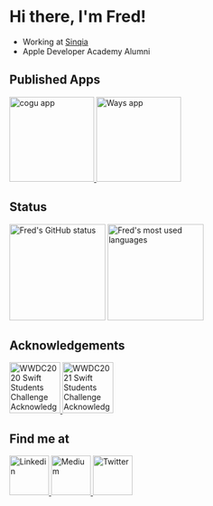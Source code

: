 <h1>Hi there, I'm Fred!</h1>
<ul>
  <li>Working at <a href="https://www.sinqia.com.br/">Sinqia</a></li>
  <li>Apple Developer Academy Alumni</li>
</ul>

<h2>Published Apps</h2>
<p align="left">
  <a href="https://apps.apple.com/br/app/cogu/id1575371905?l=en" target="_blank">
     <picture>
      <!--Dark Mode-->
      <source height="150rem" media="(prefers-color-scheme: dark)" srcset="https://user-images.githubusercontent.com/45044768/171730163-f3c0e3cf-a128-473c-a3e6-49e635af9ce1.png">
      <!--Light Mode-->
      <source height="150rem" media="(prefers-color-scheme: light)" srcset="https://user-images.githubusercontent.com/45044768/171730261-8c9e6347-c534-4dae-abca-0f9d8ce7f705.png">
      <!--Callback-->
      <img height="150rem" alt="cogu app" src="https://user-images.githubusercontent.com/45044768/171730163-f3c0e3cf-a128-473c-a3e6-49e635af9ce1.png">
    </picture>
  </a>
  <a href="https://apps.apple.com/br/app/ways/id1537176656?l=en" target="_blank">
    <picture>
      <!--Dark Mode-->
      <source height="150rem" media="(prefers-color-scheme: dark)" srcset="https://user-images.githubusercontent.com/45044768/171729340-e0f95516-cf05-43cb-8cfa-b73d5f18c175.png">
      <!--Light Mode-->
      <source height="150rem" media="(prefers-color-scheme: light)" srcset="https://user-images.githubusercontent.com/45044768/171729257-8be3b611-5291-4a23-99a0-769656ec582e.png">
      <!--Callback-->
      <img height="150rem" alt="Ways app" src="https://user-images.githubusercontent.com/45044768/171729340-e0f95516-cf05-43cb-8cfa-b73d5f18c175.png">
    </picture>
  </a>
</p>

<h2>Status</h2>
<p align="left">
  
  <a>
  <picture>
      <!--Dark Mode-->
      <source height="170rem" media="(prefers-color-scheme: dark)" srcset="https://github-readme-stats.vercel.app/api?username=fredlacis&show_icons=true&theme=radical&include_all_commits=true&count_private=true&border_color=31363C&bg_color=22262C&border_radius=6&title_color=CAD1D8&text_color=CAD1D8&icon_color=DF5C43">
      <!--Light Mode-->
      <source height="170rem" media="(prefers-color-scheme: light)" srcset="https://github-readme-stats.vercel.app/api?username=fredlacis&show_icons=true&theme=radical&include_all_commits=true&count_private=true&border_color=D1D7DD&bg_color=F6F8FA&border_radius=6&title_color=25292E&text_color=25292E&icon_color=DF5C43">
      <!--Callback-->
      <img height="170rem" alt="Fred's GitHub status" src="https://github-readme-stats.vercel.app/api?username=fredlacis&show_icons=true&theme=radical&include_all_commits=true&count_private=true&border_color=31363C&bg_color=22262C&border_radius=6&title_color=CAD1D8&text_color=CAD1D8&icon_color=DF5C43" />
    </picture>
  </a>
  
  <a>
    <picture>
      <!--Dark Mode-->
      <source height="170rem" media="(prefers-color-scheme: dark)" srcset="https://github-readme-stats.vercel.app/api/top-langs/?username=fredlacis&layout=compact&langs_count=7&theme=radical&include_all_commits=true&count_private=true&border_color=31363C&bg_color=22262C&border_radius=6&title_color=CAD1D8&text_color=CAD1D8">
      <!--Light Mode-->
      <source height="170rem" media="(prefers-color-scheme: light)" srcset="https://github-readme-stats.vercel.app/api/top-langs/?username=fredlacis&layout=compact&langs_count=7&theme=radical&include_all_commits=true&count_private=true&border_color=D1D7DD&bg_color=F6F8FA&border_radius=6&title_color=25292E&text_color=25292E">
      <!--Callback-->
      <img height="170rem" alt="Fred's most used languages" src="https://github-readme-stats.vercel.app/api/top-langs/?username=fredlacis&layout=compact&langs_count=7&theme=radical&include_all_commits=true&count_private=true&border_color=31363C&bg_color=22262C&border_radius=6&title_color=CAD1D8&text_color=CAD1D8" />
    </picture>
  </a>
  
</p>

<h2>Acknowledgements</h2>
<p align="left">
  <a href="https://github.com/fredlacis/TheSeaCycle_WWDC2020" target="_blank">
    <picture>
      <!--Dark Mode-->
      <source height="90rem" media="(prefers-color-scheme: dark)" srcset="https://user-images.githubusercontent.com/45044768/171730703-64bdaa22-28f4-4701-922a-4139c92c5f89.png">
      <!--Light Mode-->
      <source height="90rem" media="(prefers-color-scheme: light)" srcset="https://user-images.githubusercontent.com/45044768/171730635-55e7ef8b-694c-487a-8d36-a11a075f4a49.png">
      <!--Callback-->
      <img height="90rem" alt="WWDC2020 Swift Students Challenge Acknowledgement" src="https://user-images.githubusercontent.com/45044768/171730703-64bdaa22-28f4-4701-922a-4139c92c5f89.png">
    </picture>
  </a>
  <a href="https://github.com/fredlacis/GeneticAlgorithms_WWDC21" target="_blank">
    <picture>
      <!--Dark Mode-->
      <source height="90rem" media="(prefers-color-scheme: dark)" srcset="https://user-images.githubusercontent.com/45044768/171730812-6b47be76-9a18-4664-882b-16e6dfc58b89.png">
      <!--Light Mode-->
      <source height="90rem" media="(prefers-color-scheme: light)" srcset="https://user-images.githubusercontent.com/45044768/171730846-f234899f-4b02-49d0-9d10-a0e6f7c37e33.png">
      <!--Callback-->
      <img height="90rem" alt="WWDC2021 Swift Students Challenge Acknowledgement" src="https://user-images.githubusercontent.com/45044768/171730812-6b47be76-9a18-4664-882b-16e6dfc58b89.png">
    </picture>
  </a>
</p>

<h2>Find me at</h2>
<p align="left">
  
  <a href="https://www.linkedin.com/in/frederico-lacis/" target="_blank">
    <picture>
      <!--Dark Mode-->
      <source height="70rem" media="(prefers-color-scheme: dark)" srcset="https://user-images.githubusercontent.com/45044768/171731372-fae06280-b51c-4e6f-8abe-cf41ef0560ba.png">
      <!--Light Mode-->
      <source height="70rem" media="(prefers-color-scheme: light)" srcset="https://user-images.githubusercontent.com/45044768/171731181-7bdda4ca-4975-4f4c-836f-180ac4791ad9.png">
      <!--Callback-->
      <img height="70rem" alt="Linkedin" src="https://user-images.githubusercontent.com/45044768/171731372-fae06280-b51c-4e6f-8abe-cf41ef0560ba.png">
    </picture>
  </a>
  
  <a href="https://medium.com/@fredlacis" target="_blank">
    <picture>
      <!--Dark Mode-->
      <source height="70rem" media="(prefers-color-scheme: dark)" srcset="https://user-images.githubusercontent.com/45044768/171731378-17ae8591-3d52-46b3-99b9-b7e1ccf8df5c.png">
      <!--Light Mode-->
      <source height="70rem" media="(prefers-color-scheme: light)" srcset="https://user-images.githubusercontent.com/45044768/171731221-504d0a95-e94d-4b47-b6a1-a9e582b2ec5c.png">
      <!--Callback-->
      <img height="70rem" alt="Medium" src="https://user-images.githubusercontent.com/45044768/171731378-17ae8591-3d52-46b3-99b9-b7e1ccf8df5c.png">
    </picture>
  </a>
  
  <a href="https://twitter.com/LacisFred" target="_blank">
    <picture>
      <!--Dark Mode-->
      <source height="70rem" media="(prefers-color-scheme: dark)" srcset="https://user-images.githubusercontent.com/45044768/171731376-401f5c88-3bc7-43e7-81df-d81529507f42.png">
      <!--Light Mode-->
      <source height="70rem" media="(prefers-color-scheme: light)" srcset="https://user-images.githubusercontent.com/45044768/171731217-c87fe961-814b-4fc8-8e1c-370dd121aa2c.png">
      <!--Callback-->
      <img height="70rem" alt="Twitter" src="https://user-images.githubusercontent.com/45044768/171731376-401f5c88-3bc7-43e7-81df-d81529507f42.png">
    </picture>
  </a>
  
</p>
